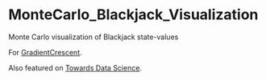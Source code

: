 # MonteCarlo_Blackjack_Visualization
Monte Carlo visualization of Blackjack state-values

For [GradientCrescent](https://medium.com/gradientcrescent/fundamentals-of-reinforcement-learning-understanding-blackjack-strategy-through-monte-carlo-88c9b85194ed). 

Also featured on [Towards Data Science](https://towardsdatascience.com/optimizing-blackjack-strategy-through-monte-carlo-methods-cbb606e52d1b).
